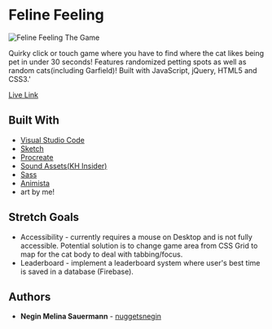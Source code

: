 # Feline Feeling
![Feline Feeling The Game](https://i.imgur.com/2Abe4S1.png)

Quirky click or touch game where you have to find where the cat likes being pet in under 30 seconds! Features randomized petting spots as well as random cats(including Garfield)! Built with JavaScript, jQuery, HTML5 and CSS3.'

[Live Link](https://nuggetsnegin.github.io/feline-feeling/)

## Built With

* [Visual Studio Code](https://code.visualstudio.com/) 
* [Sketch](https://www.sketch.com/)
* [Procreate](https://procreate.art/)
* [Sound Assets(KH Insider)](https://downloads.khinsider.com/)
* [Sass](https://sass-lang.com/)
* [Animista](https://animista.net/)
* art by me!


## Stretch Goals
* Accessibility - currently requires a mouse on Desktop and is not fully accessible. Potential solution is to change game area from CSS Grid to map for the cat body to deal with tabbing/focus.
* Leaderboard - implement a leaderboard system where user's best time is saved in a database (Firebase).

## Authors

* **Negin Melina Sauermann** - [nuggetsnegin](https://github.com/nuggetsnegin)
